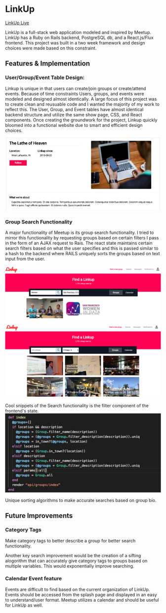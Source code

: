 # LinkUp
[LinkUp Live](http://link--up.herokuapp.com/#/)

LinkUp is a full-stack web application modeled and inspired by Meetup. LinkUp has a Ruby on Rails backend, PostgreSQL db, and a React.js/Flux frontend.
This project was built in a two week framework and design choices were made based on this constraint.

## Features & Implementation
### User/Group/Event Table Design:
Linkup is unique in that users can create/join groups or create/attend events. Because of time constraints Users, groups, and events were modeled and designed almost identically. A large focus of this project was to create clean and reusuable code and I wanted the majority of my work to reflect this. The User, Group, and Event tables have almost identical backend structure and utilize the same show page, CSS, and React components. Once creating the groundwork for the project, Linkup quickly bloomed into a functional website due to smart and efficient design choices.


![alt text](https://github.com/kmojabe/LinkUp/blob/master/app/assets/images/ShowPage.jpeg)


### Group Search Functionality
A major functionality of Meetup is its group search functionality. I tried to mirror this functionality by requesting groups based on certain filters I pass in the form of an AJAX request to Rais. The react state maintains certain search filters based on what the user specifies and this is passed similar to a hash to the backend where RAILS uniquely sorts the groups based on text input from the user.

![alt text](https://github.com/kmojabe/LinkUp/blob/master/app/assets/images/search.png)
![alt text](https://github.com/kmojabe/LinkUp/blob/master/app/assets/images/search2.png)

Cool snippets of the Search functionality is the filter component of the frontend's state.
![alt text](https://github.com/kmojabe/LinkUp/blob/master/app/assets/images/snippet.png)

Unique sorting algorithms to make accurate searches based on group bio. 

## Future Improvements
### Category Tags 
Make category tags to better describe a group for better search functionality.

Another key search improvement would be the creation of a sifting alogorithm that can accurately give category tags to groups based on multiple variables. This would exponentially improve searching.

### Calendar Event feature
Events are difficult to find based on the current organization of LinkUp. Events should be accessed from the splash page and displayed in an easy to understand/user format. Meetup utilizes a calendar and should be useful for LinkUp as well.
